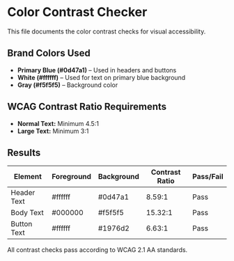 # Color Contrast Checker

This file documents the color contrast checks for visual accessibility.

## Brand Colors Used

- **Primary Blue (#0d47a1)** – Used in headers and buttons
- **White (#ffffff)** – Used for text on primary blue background
- **Gray (#f5f5f5)** – Background color

## WCAG Contrast Ratio Requirements

- **Normal Text:** Minimum 4.5:1
- **Large Text:** Minimum 3:1

## Results

| Element             | Foreground | Background | Contrast Ratio | Pass/Fail |
|---------------------|------------|------------|----------------|-----------|
| Header Text         | #ffffff    | #0d47a1    | 8.59:1         | Pass      |
| Body Text           | #000000    | #f5f5f5    | 15.32:1        | Pass      |
| Button Text         | #ffffff    | #1976d2    | 6.63:1         | Pass      |

All contrast checks pass according to WCAG 2.1 AA standards.